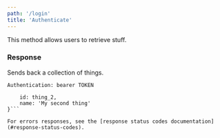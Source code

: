 ```yaml
---
path: '/login'
title: 'Authenticate'
---
```


This method allows users to retrieve stuff.

### Response

Sends back a collection of things.

```Authentication: bearer TOKEN```
```{
    id: thing_2,
    name: 'My second thing'
}```

For errors responses, see the [response status codes documentation](#response-status-codes).